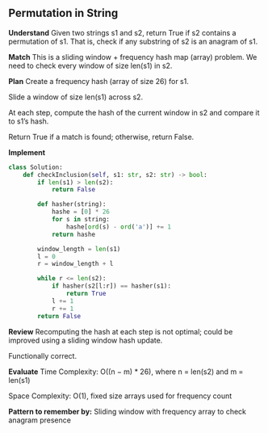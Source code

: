 ## Permutation in String
**Understand**
Given two strings s1 and s2, return True if s2 contains a permutation of s1. That is, check if any substring of s2 is an anagram of s1.

**Match**
This is a sliding window + frequency hash map (array) problem. We need to check every window of size len(s1) in s2.

**Plan**
Create a frequency hash (array of size 26) for s1.

Slide a window of size len(s1) across s2.

At each step, compute the hash of the current window in s2 and compare it to s1’s hash.

Return True if a match is found; otherwise, return False.

**Implement**
```python
class Solution:
    def checkInclusion(self, s1: str, s2: str) -> bool:
        if len(s1) > len(s2):
            return False

        def hasher(string):
            hashe = [0] * 26
            for s in string:
                hashe[ord(s) - ord('a')] += 1
            return hashe

        window_length = len(s1)
        l = 0
        r = window_length + l

        while r <= len(s2):
            if hasher(s2[l:r]) == hasher(s1):
                return True
            l += 1
            r += 1
        return False
```

**Review**
Recomputing the hash at each step is not optimal; could be improved using a sliding window hash update.

Functionally correct.

**Evaluate**
Time Complexity: O((n − m) * 26), where n = len(s2) and m = len(s1)

Space Complexity: O(1), fixed size arrays used for frequency count

**Pattern to remember by:**
Sliding window with frequency array to check anagram presence